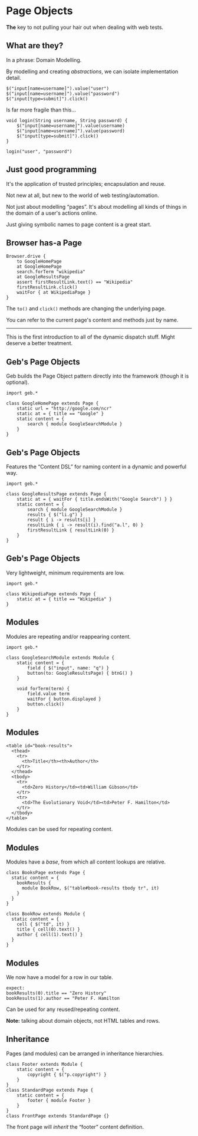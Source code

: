# Page Objects

**The** key to not pulling your hair out when dealing with web tests.

## What are they?

In a phrase: Domain Modelling.

By modelling and creating *abstractions*, we can isolate implementation detail.

    $("input[name=username]").value("user")
    $("input[name=username]").value("password")
    $("input[type=submit]").click()

Is far more fragile than this…

    void login(String username, String password) {
        $("input[name=username]").value(username)
        $("input[name=username]").value(password)
        $("input[type=submit]").click()
    }

    login("user", "password")

## Just good programming

It's the application of trusted principles; encapsulation and reuse.

Not new at all, but new to the world of web testing/automation.

Not just about modelling “pages”. It's about modelling all kinds of things in the domain of a user's actions online.

Just giving symbolic names to page content is a great start.

## Browser has-a Page

    Browser.drive {
        to GoogleHomePage
        at GoogleHomePage
        search.forTerm "wikipedia"
        at GoogleResultsPage
        assert firstResultLink.text() == "Wikipedia"
        firstResultLink.click()
        waitFor { at WikipediaPage }
    }

The `to()` and `click()` methods are changing the underlying page.

You can refer to the current page's content and methods just by name.

---

This is the first introduction to all of the dynamic dispatch stuff. Might deserve a better treatment.

## Geb's Page Objects

Geb builds the Page Object pattern directly into the framework (though it is optional).

    import geb.*

    class GoogleHomePage extends Page {
        static url = "http://google.com/ncr"
        static at = { title == "Google" }
        static content = {
            search { module GoogleSearchModule }
        }
    }

## Geb's Page Objects

Features the “Content DSL” for naming content in a dynamic and powerful way.

    import geb.*

    class GoogleResultsPage extends Page {
        static at = { waitFor { title.endsWith("Google Search") } }
        static content = {
            search { module GoogleSearchModule }
            results { $("li.g") }
            result { i -> results[i] }
            resultLink { i -> result(i).find("a.l", 0) }
            firstResultLink { resultLink(0) }
        }
    }

## Geb's Page Objects

Very lightweight, minimum requirements are low.

    import geb.*

    class WikipediaPage extends Page {
        static at = { title == "Wikipedia" }
    }

## Modules

Modules are repeating and/or reappearing content.

    import geb.*

    class GoogleSearchModule extends Module {
        static content = {
            field { $("input", name: "q") }
            button(to: GoogleResultsPage) { btnG() }
        }

        void forTerm(term) {
            field.value term
            waitFor { button.displayed }
            button.click()
        }
    }

## Modules

    <table id="book-results">
      <thead>
        <tr>
          <th>Title</th><th>Author</th>
        </tr>
      </thead>
      <tbody>
        <tr>
          <td>Zero History</td><td>William Gibson</td>
        </tr>
        <tr>
          <td>The Evolutionary Void</td><td>Peter F. Hamilton</td>
        </tr>
      </tbody>
    </table>

Modules can be used for repeating content.

## Modules

Modules have a *base*, from which all content lookups are relative.

    class BooksPage extends Page {
      static content = {
        bookResults { 
          module BookRow, $("table#book-results tbody tr", it) 
        }
      }
    }

    class BookRow extends Module {
      static content = {
        cell { $("td", it) }
        title { cell(0).text() }
        author { cell(1).text() }
      }
    }

## Modules

We now have a model for a row in our table.

    expect: 
    bookResults(0).title == "Zero History" 
    bookResults(1).author == "Peter F. Hamilton

Can be used for any reused/repeating content.

**Note:** talking about domain objects, not HTML tables and rows.

## Inheritance

Pages (and modules) can be arranged in inheritance hierarchies.

    class Footer extends Module {
        static content = {
            copyright { $("p.copyright") }
        }
    }
    class StandardPage extends Page {
        static content = {
            footer { module Footer }
        }
    }
    class FrontPage extends StandardPage {}

The front page will *inherit* the “footer” content definition.
